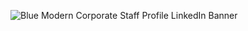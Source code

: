 ![Blue Modern Corporate Staff Profile LinkedIn Banner](https://github.com/user-attachments/assets/3589bc95-72a7-4434-9b10-66973afb847b)

